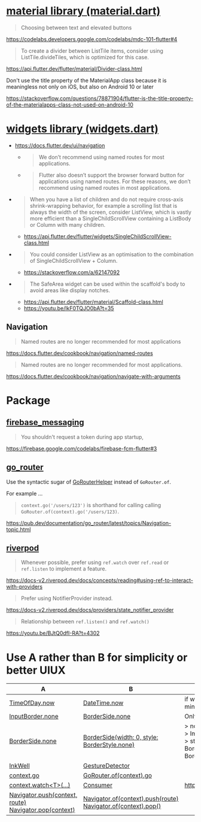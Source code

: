 # [material library (material.dart)](https://api.flutter.dev/flutter/material/material-library.html)
> Choosing between text and elevated buttons

https://codelabs.developers.google.com/codelabs/mdc-101-flutter#4

> To create a divider between ListTile items, consider using ListTile.divideTiles, which is optimized for this case.

https://api.flutter.dev/flutter/material/Divider-class.html

Don't use the title property of the MaterialApp class because it is meaningless not only on iOS, but also on Android 10 or later

https://stackoverflow.com/questions/78871904/flutter-is-the-title-property-of-the-materialapps-class-not-used-on-android-10

# [widgets library (widgets.dart)](https://api.flutter.dev/flutter/widgets/widgets-library.html)
- https://docs.flutter.dev/ui/navigation
  - > We don’t recommend using named routes for most applications.
  - > Flutter also doesn’t support the browser forward button for applications using named routes. For these reasons, we don’t recommend using named routes in most applications.

- > When you have a list of children and do not require cross-axis shrink-wrapping behavior, for example a scrolling list that is always the width of the screen, consider ListView, which is vastly more efficient than a SingleChildScrollView containing a ListBody or Column with many children.
  - https://api.flutter.dev/flutter/widgets/SingleChildScrollView-class.html
- > You could consider ListView as an optimisation to the combination of SingleChildScrollView + Column.
  - https://stackoverflow.com/a/62147092
- > The SafeArea widget can be used within the scaffold's body to avoid areas like display notches.
  - https://api.flutter.dev/flutter/material/Scaffold-class.html
  - https://youtu.be/lkF0TQJO0bA?t=35

## Navigation
> Named routes are no longer recommended for most applications

https://docs.flutter.dev/cookbook/navigation/named-routes

> Named routes are no longer recommended for most applications.

https://docs.flutter.dev/cookbook/navigation/navigate-with-arguments

# Package
## [firebase_messaging](https://pub.dev/packages/firebase_messaging)
> You shouldn't request a token during app startup,

https://firebase.google.com/codelabs/firebase-fcm-flutter#3

## [go_router](https://pub.dev/packages/go_router)
Use the syntactic sugar of [GoRouterHelper](https://pub.dev/documentation/go_router/latest/go_router/GoRouterHelper.html) instead of `GoRouter.of`.

For example ...
> `context.go('/users/123')` is shorthand for calling calling `GoRouter.of(context).go('/users/123)`.

https://pub.dev/documentation/go_router/latest/topics/Navigation-topic.html

## [riverpod](https://pub.dev/packages/riverpod)
> Whenever possible, prefer using `ref.watch` over `ref.read` or `ref.listen` to implement a feature.

https://docs-v2.riverpod.dev/docs/concepts/reading#using-ref-to-interact-with-providers

> Prefer using NotifierProvider instead.

https://docs-v2.riverpod.dev/docs/providers/state_notifier_provider

> Relationship between `ref.listen()` and `ref.watch()`

https://youtu.be/BJtQ0dfI-RA?t=4302

# Use A rather than B for simplicity or better UIUX
A|B|Note
--|--|--
[TimeOfDay.now](https://api.flutter.dev/flutter/material/TimeOfDay/TimeOfDay.now.html)|[DateTime.now](https://api.dart.dev/stable/3.5.1/dart-core/DateTime/DateTime.now.html)|if what you want is only hours and minutes.
[InputBorder.none](https://api.flutter.dev/flutter/material/InputBorder/none-constant.html)|[BorderSide.none](https://api.flutter.dev/flutter/painting/BorderSide/none-constant.html)|Only if your TextField is not rounded.
[BorderSide.none](https://api.flutter.dev/flutter/painting/BorderSide/none-constant.html)|[BorderSide(width: 0, style: BorderStyle.none)](https://api.flutter.dev/flutter/painting/BorderStyle.html)|> none constant<br>> Implementation<br>> static const BorderSide none = BorderSide(width: 0.0, style: BorderStyle.none);
[InkWell](https://api.flutter.dev/flutter/material/InkWell-class.html)|[GestureDetector](https://api.flutter.dev/flutter/widgets/GestureDetector-class.html)
[context.go](https://pub.dev/documentation/go_router/latest/go_router/GoRouterHelper/go.html)|[GoRouter.of(context).go](https://pub.dev/documentation/go_router/latest/go_router/GoRouter/go.html)
[context.watch\<T>(...)](https://pub.dev/documentation/provider/latest/provider/WatchContext/watch.html)|[Consumer](https://pub.dev/documentation/provider/latest/provider/Consumer-class.html)|https://stackoverflow.com/a/77087227
[Navigator.push(context, route)](https://api.flutter.dev/flutter/widgets/Navigator/push.html)<br>[Navigator.pop(context)](https://api.flutter.dev/flutter/widgets/Navigator/pop.html)|[Navigator.of(context).push(route)](https://api.flutter.dev/flutter/widgets/NavigatorState/push.html)<br>[Navigator.of(context).pop()](https://api.flutter.dev/flutter/widgets/NavigatorState/pop.html)
